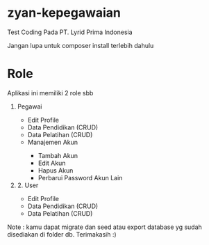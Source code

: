 # zyan-kepegawaian
<p>Test Coding Pada PT. Lyrid Prima Indonesia</p>

<p>Jangan lupa untuk composer install terlebih dahulu</p>
<h1>Role</h1>
<p>Aplikasi ini memiliki 2 role sbb</p>
<ol>
	<li>Pegawai</li>
	<ul>
		<li>Edit Profile</li>
		<li>Data Pendidikan (CRUD)</li>
		<li>Data Pelatihan (CRUD)</li>
		<li>Manajemen Akun</li>
		<ul>
			<li>Tambah Akun</li>
			<li>Edit Akun</li>
			<li>Hapus Akun</li>
			<li>Perbarui Password Akun Lain</li>
		</ul>
	</ul>	
	<li>2. User</li>
	<ul>
		<li>Edit Profile</li>
		<li>Data Pendidikan (CRUD)</li>
		<li>Data Pelatihan (CRUD)</li>
	</ul>
</ol>

<p>Note : kamu dapat migrate dan seed atau export database yg sudah disediakan di folder db. Terimakasih :)</p>

